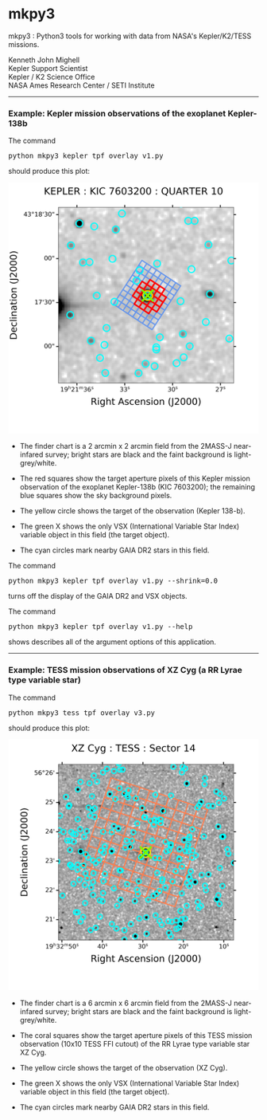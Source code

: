# mkpy3
mkpy3 : Python3 tools for working with data from NASA's Kepler/K2/TESS missions.

Kenneth John Mighell  
Kepler Support Scientist  
Kepler / K2 Science Office  
NASA Ames Research Center / SETI Institute

---

### Example: Kepler mission observations of the exoplanet Kepler-138b

The command
<pre>
python mkpy3_kepler_tpf_overlay_v1.py
</pre>
should produce this plot:

![](mkpy3_plot_figa.png)

* The finder chart is a 2 arcmin x 2 arcmin field from the 2MASS-J near-infared survey; bright stars are black and the faint background is light-grey/white.

* The red squares show the target aperture pixels of this Kepler mission observation of the exoplanet Kepler-138b (KIC 7603200);
the remaining blue squares show the sky background pixels.

* The yellow circle shows the target of the observation (Kepler 138-b).

* The green X shows the only VSX (International Variable Star Index) variable object in this field (the target object).

* The cyan circles mark nearby GAIA DR2 stars in this field.

The command
<pre>
python mkpy3_kepler_tpf_overlay_v1.py --shrink=0.0
</pre>
turns off the display of the GAIA DR2 and VSX objects.

The command
<pre>
python mkpy3_kepler_tpf_overlay_v1.py --help
</pre>
shows describes all of the argument options of this application.

---

### Example: TESS mission observations of XZ Cyg (a RR Lyrae type variable star)

The command
<pre>
python mkpy3_tess_tpf_overlay_v3.py
</pre>
should produce this plot:

![](mkpy3_plot_figb.png)

* The finder chart is a 6 arcmin x 6 arcmin field from the 2MASS-J near-infared survey; bright stars are black and the faint background is light-grey/white.

* The coral squares show the target aperture pixels of this TESS mission observation (10x10 TESS FFI cutout) of the RR Lyrae type variable star XZ Cyg.

* The yellow circle shows the target of the observation (XZ Cyg).

* The green X shows the only VSX (International Variable Star Index) variable object in this field (the target object).

* The cyan circles mark nearby GAIA DR2 stars in this field.



